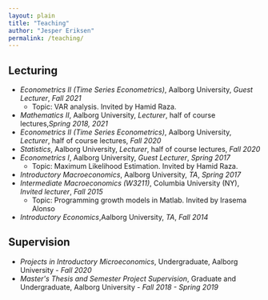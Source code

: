 ```yaml
---
layout: plain
title: "Teaching"
author: "Jesper Eriksen"
permalink: /teaching/
---
```




## Lecturing 

* *Econometrics II (Time Series Econometrics)*, Aalborg University, *Guest Lecturer*, *Fall 2021*
    * Topic: VAR analysis. Invited by Hamid Raza. 
* *Mathematics II*, Aalborg University, *Lecturer*, half of course lectures,*Spring 2018, 2021*
* *Econometrics II (Time Series Econometrics)*, Aalborg University, *Lecturer*, half of course lectures, *Fall 2020* 
* *Statistics*, Aalborg University, *Lecturer*, half of course lectures, *Fall 2020* 
* *Econometrics I*, Aalborg University, *Guest Lecturer*, *Spring 2017*
    * Topic: Maximum Likelihood Estimation. Invited by Hamid Raza. 
* *Introductory Macroeconomics*, Aalborg University, *TA*, *Spring 2017*
* *Intermediate Macroeconomics (W3211)*, Columbia University (NY), *Invited lecturer*, *Fall 2015*
  * Topic: Programming growth models in Matlab. Invited by Irasema Alonso 
* *Introductory Economics*,Aalborg University, *TA*, *Fall 2014*

## Supervision

* *Projects in Introductory Microeconomics*, Undergraduate, Aalborg University - *Fall 2020* 
* *Master's Thesis and Semester Project Supervision*, Graduate and Undergraduate, Aalborg University - *Fall 2018 - Spring 2019*